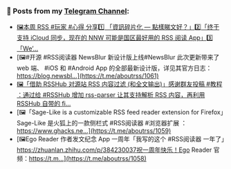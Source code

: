 ### 📰 Posts from my [Telegram Channel](https://t.me/s/aboutrss):
<!-- BLOG-POST-LIST:START -->
- [🖼本周 RSS #玩家 #心得 分享1️⃣ 「資訊碎片化 — 點樣睇文好？」2️⃣「终于支持 iCloud 同步，现在的 NNW 可能是国区最好用的 RSS 阅读 App」3️⃣ 「We’...](https://t.me/aboutrss/1062)
- [🖼#开源 #RSS阅读器 NewsBlur 新设计版上线#NewsBlur 此次更新带来了 web 端、 #iOS 和 #Android App 的全部最新设计版，详见其官方日志：https://blog.newsbl...](https://t.me/aboutrss/1061)
- [🖼「借助 RSSHub 对源站 RSS 内容过滤 (和全文输出)」感谢群友投稿 #教程 ：通过给 #RSSHub 增加 rss-parser 让其支持解析 RSS 内容，再利用 RSSHub 自带的 fi...](https://t.me/aboutrss/1060)
- [🖼「Sage-Like is a customizable RSS feed reader extension for Firefox」Sage-Like 是火狐上的一款侧栏式 #RSS阅读器 #浏览器扩展 ：https://www.ghacks.ne...](https://t.me/aboutrss/1059)
- [🖼Ego Reader 作者发文纪念 App 一周年「我写的这个 #RSS阅读器 一年了」https://zhuanlan.zhihu.com/p/384230037祝一周年快乐！Ego Reader 官频：https://t.m...](https://t.me/aboutrss/1058)
<!-- BLOG-POST-LIST:END -->

<!--
**AboutRSS/AboutRSS** is a ✨ _special_ ✨ repository because its `README.md` (this file) appears on your GitHub profile.

Here are some ideas to get you started:

- 🔭 I’m currently working on ...
- 🌱 I’m currently learning ...
- 👯 I’m looking to collaborate on ...
- 🤔 I’m looking for help with ...
- 💬 Ask me about ...
- 📫 How to reach me: ...
- 😄 Pronouns: ...
- ⚡ Fun fact: ...
-->
